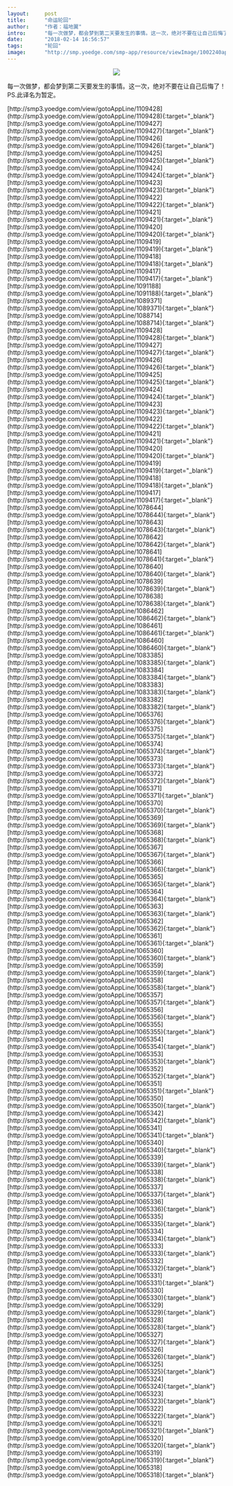 ```yaml
---
layout:     post
title:      "命运轮回"
author:     "作者：福地翼"
intro:      "每一次做梦，都会梦到第二天要发生的事情。这一次，绝对不要在让自己后悔了！PS.此译名为暂定。"
date:       "2018-02-14 16:56:57"
tags:       "轮回"
image:      "http://smp.yoedge.com/smp-app/resource/viewImage/1002240appline.png"
---
```

<div style="text-align: center">
<p><img src="http://smp.yoedge.com/smp-app/resource/viewImage/1002240appline.png"/></p>
</div>
<p class="post-meta">
<span>每一次做梦，都会梦到第二天要发生的事情。这一次，绝对不要在让自己后悔了！PS.此译名为暂定。</span>
</p>
[http://smp3.yoedge.com/view/gotoAppLine/1109428](http://smp3.yoedge.com/view/gotoAppLine/1109428){:target="_blank"}
[http://smp3.yoedge.com/view/gotoAppLine/1109427](http://smp3.yoedge.com/view/gotoAppLine/1109427){:target="_blank"}
[http://smp3.yoedge.com/view/gotoAppLine/1109426](http://smp3.yoedge.com/view/gotoAppLine/1109426){:target="_blank"}
[http://smp3.yoedge.com/view/gotoAppLine/1109425](http://smp3.yoedge.com/view/gotoAppLine/1109425){:target="_blank"}
[http://smp3.yoedge.com/view/gotoAppLine/1109424](http://smp3.yoedge.com/view/gotoAppLine/1109424){:target="_blank"}
[http://smp3.yoedge.com/view/gotoAppLine/1109423](http://smp3.yoedge.com/view/gotoAppLine/1109423){:target="_blank"}
[http://smp3.yoedge.com/view/gotoAppLine/1109422](http://smp3.yoedge.com/view/gotoAppLine/1109422){:target="_blank"}
[http://smp3.yoedge.com/view/gotoAppLine/1109421](http://smp3.yoedge.com/view/gotoAppLine/1109421){:target="_blank"}
[http://smp3.yoedge.com/view/gotoAppLine/1109420](http://smp3.yoedge.com/view/gotoAppLine/1109420){:target="_blank"}
[http://smp3.yoedge.com/view/gotoAppLine/1109419](http://smp3.yoedge.com/view/gotoAppLine/1109419){:target="_blank"}
[http://smp3.yoedge.com/view/gotoAppLine/1109418](http://smp3.yoedge.com/view/gotoAppLine/1109418){:target="_blank"}
[http://smp3.yoedge.com/view/gotoAppLine/1109417](http://smp3.yoedge.com/view/gotoAppLine/1109417){:target="_blank"}
[http://smp3.yoedge.com/view/gotoAppLine/1091188](http://smp3.yoedge.com/view/gotoAppLine/1091188){:target="_blank"}
[http://smp3.yoedge.com/view/gotoAppLine/1089371](http://smp3.yoedge.com/view/gotoAppLine/1089371){:target="_blank"}
[http://smp3.yoedge.com/view/gotoAppLine/1088714](http://smp3.yoedge.com/view/gotoAppLine/1088714){:target="_blank"}
[http://smp3.yoedge.com/view/gotoAppLine/1109428](http://smp3.yoedge.com/view/gotoAppLine/1109428){:target="_blank"}
[http://smp3.yoedge.com/view/gotoAppLine/1109427](http://smp3.yoedge.com/view/gotoAppLine/1109427){:target="_blank"}
[http://smp3.yoedge.com/view/gotoAppLine/1109426](http://smp3.yoedge.com/view/gotoAppLine/1109426){:target="_blank"}
[http://smp3.yoedge.com/view/gotoAppLine/1109425](http://smp3.yoedge.com/view/gotoAppLine/1109425){:target="_blank"}
[http://smp3.yoedge.com/view/gotoAppLine/1109424](http://smp3.yoedge.com/view/gotoAppLine/1109424){:target="_blank"}
[http://smp3.yoedge.com/view/gotoAppLine/1109423](http://smp3.yoedge.com/view/gotoAppLine/1109423){:target="_blank"}
[http://smp3.yoedge.com/view/gotoAppLine/1109422](http://smp3.yoedge.com/view/gotoAppLine/1109422){:target="_blank"}
[http://smp3.yoedge.com/view/gotoAppLine/1109421](http://smp3.yoedge.com/view/gotoAppLine/1109421){:target="_blank"}
[http://smp3.yoedge.com/view/gotoAppLine/1109420](http://smp3.yoedge.com/view/gotoAppLine/1109420){:target="_blank"}
[http://smp3.yoedge.com/view/gotoAppLine/1109419](http://smp3.yoedge.com/view/gotoAppLine/1109419){:target="_blank"}
[http://smp3.yoedge.com/view/gotoAppLine/1109418](http://smp3.yoedge.com/view/gotoAppLine/1109418){:target="_blank"}
[http://smp3.yoedge.com/view/gotoAppLine/1109417](http://smp3.yoedge.com/view/gotoAppLine/1109417){:target="_blank"}
[http://smp3.yoedge.com/view/gotoAppLine/1078644](http://smp3.yoedge.com/view/gotoAppLine/1078644){:target="_blank"}
[http://smp3.yoedge.com/view/gotoAppLine/1078643](http://smp3.yoedge.com/view/gotoAppLine/1078643){:target="_blank"}
[http://smp3.yoedge.com/view/gotoAppLine/1078642](http://smp3.yoedge.com/view/gotoAppLine/1078642){:target="_blank"}
[http://smp3.yoedge.com/view/gotoAppLine/1078641](http://smp3.yoedge.com/view/gotoAppLine/1078641){:target="_blank"}
[http://smp3.yoedge.com/view/gotoAppLine/1078640](http://smp3.yoedge.com/view/gotoAppLine/1078640){:target="_blank"}
[http://smp3.yoedge.com/view/gotoAppLine/1078639](http://smp3.yoedge.com/view/gotoAppLine/1078639){:target="_blank"}
[http://smp3.yoedge.com/view/gotoAppLine/1078638](http://smp3.yoedge.com/view/gotoAppLine/1078638){:target="_blank"}
[http://smp3.yoedge.com/view/gotoAppLine/1086462](http://smp3.yoedge.com/view/gotoAppLine/1086462){:target="_blank"}
[http://smp3.yoedge.com/view/gotoAppLine/1086461](http://smp3.yoedge.com/view/gotoAppLine/1086461){:target="_blank"}
[http://smp3.yoedge.com/view/gotoAppLine/1086460](http://smp3.yoedge.com/view/gotoAppLine/1086460){:target="_blank"}
[http://smp3.yoedge.com/view/gotoAppLine/1083385](http://smp3.yoedge.com/view/gotoAppLine/1083385){:target="_blank"}
[http://smp3.yoedge.com/view/gotoAppLine/1083384](http://smp3.yoedge.com/view/gotoAppLine/1083384){:target="_blank"}
[http://smp3.yoedge.com/view/gotoAppLine/1083383](http://smp3.yoedge.com/view/gotoAppLine/1083383){:target="_blank"}
[http://smp3.yoedge.com/view/gotoAppLine/1083382](http://smp3.yoedge.com/view/gotoAppLine/1083382){:target="_blank"}
[http://smp3.yoedge.com/view/gotoAppLine/1065376](http://smp3.yoedge.com/view/gotoAppLine/1065376){:target="_blank"}
[http://smp3.yoedge.com/view/gotoAppLine/1065375](http://smp3.yoedge.com/view/gotoAppLine/1065375){:target="_blank"}
[http://smp3.yoedge.com/view/gotoAppLine/1065374](http://smp3.yoedge.com/view/gotoAppLine/1065374){:target="_blank"}
[http://smp3.yoedge.com/view/gotoAppLine/1065373](http://smp3.yoedge.com/view/gotoAppLine/1065373){:target="_blank"}
[http://smp3.yoedge.com/view/gotoAppLine/1065372](http://smp3.yoedge.com/view/gotoAppLine/1065372){:target="_blank"}
[http://smp3.yoedge.com/view/gotoAppLine/1065371](http://smp3.yoedge.com/view/gotoAppLine/1065371){:target="_blank"}
[http://smp3.yoedge.com/view/gotoAppLine/1065370](http://smp3.yoedge.com/view/gotoAppLine/1065370){:target="_blank"}
[http://smp3.yoedge.com/view/gotoAppLine/1065369](http://smp3.yoedge.com/view/gotoAppLine/1065369){:target="_blank"}
[http://smp3.yoedge.com/view/gotoAppLine/1065368](http://smp3.yoedge.com/view/gotoAppLine/1065368){:target="_blank"}
[http://smp3.yoedge.com/view/gotoAppLine/1065367](http://smp3.yoedge.com/view/gotoAppLine/1065367){:target="_blank"}
[http://smp3.yoedge.com/view/gotoAppLine/1065366](http://smp3.yoedge.com/view/gotoAppLine/1065366){:target="_blank"}
[http://smp3.yoedge.com/view/gotoAppLine/1065365](http://smp3.yoedge.com/view/gotoAppLine/1065365){:target="_blank"}
[http://smp3.yoedge.com/view/gotoAppLine/1065364](http://smp3.yoedge.com/view/gotoAppLine/1065364){:target="_blank"}
[http://smp3.yoedge.com/view/gotoAppLine/1065363](http://smp3.yoedge.com/view/gotoAppLine/1065363){:target="_blank"}
[http://smp3.yoedge.com/view/gotoAppLine/1065362](http://smp3.yoedge.com/view/gotoAppLine/1065362){:target="_blank"}
[http://smp3.yoedge.com/view/gotoAppLine/1065361](http://smp3.yoedge.com/view/gotoAppLine/1065361){:target="_blank"}
[http://smp3.yoedge.com/view/gotoAppLine/1065360](http://smp3.yoedge.com/view/gotoAppLine/1065360){:target="_blank"}
[http://smp3.yoedge.com/view/gotoAppLine/1065359](http://smp3.yoedge.com/view/gotoAppLine/1065359){:target="_blank"}
[http://smp3.yoedge.com/view/gotoAppLine/1065358](http://smp3.yoedge.com/view/gotoAppLine/1065358){:target="_blank"}
[http://smp3.yoedge.com/view/gotoAppLine/1065357](http://smp3.yoedge.com/view/gotoAppLine/1065357){:target="_blank"}
[http://smp3.yoedge.com/view/gotoAppLine/1065356](http://smp3.yoedge.com/view/gotoAppLine/1065356){:target="_blank"}
[http://smp3.yoedge.com/view/gotoAppLine/1065355](http://smp3.yoedge.com/view/gotoAppLine/1065355){:target="_blank"}
[http://smp3.yoedge.com/view/gotoAppLine/1065354](http://smp3.yoedge.com/view/gotoAppLine/1065354){:target="_blank"}
[http://smp3.yoedge.com/view/gotoAppLine/1065353](http://smp3.yoedge.com/view/gotoAppLine/1065353){:target="_blank"}
[http://smp3.yoedge.com/view/gotoAppLine/1065352](http://smp3.yoedge.com/view/gotoAppLine/1065352){:target="_blank"}
[http://smp3.yoedge.com/view/gotoAppLine/1065351](http://smp3.yoedge.com/view/gotoAppLine/1065351){:target="_blank"}
[http://smp3.yoedge.com/view/gotoAppLine/1065350](http://smp3.yoedge.com/view/gotoAppLine/1065350){:target="_blank"}
[http://smp3.yoedge.com/view/gotoAppLine/1065342](http://smp3.yoedge.com/view/gotoAppLine/1065342){:target="_blank"}
[http://smp3.yoedge.com/view/gotoAppLine/1065341](http://smp3.yoedge.com/view/gotoAppLine/1065341){:target="_blank"}
[http://smp3.yoedge.com/view/gotoAppLine/1065340](http://smp3.yoedge.com/view/gotoAppLine/1065340){:target="_blank"}
[http://smp3.yoedge.com/view/gotoAppLine/1065339](http://smp3.yoedge.com/view/gotoAppLine/1065339){:target="_blank"}
[http://smp3.yoedge.com/view/gotoAppLine/1065338](http://smp3.yoedge.com/view/gotoAppLine/1065338){:target="_blank"}
[http://smp3.yoedge.com/view/gotoAppLine/1065337](http://smp3.yoedge.com/view/gotoAppLine/1065337){:target="_blank"}
[http://smp3.yoedge.com/view/gotoAppLine/1065336](http://smp3.yoedge.com/view/gotoAppLine/1065336){:target="_blank"}
[http://smp3.yoedge.com/view/gotoAppLine/1065335](http://smp3.yoedge.com/view/gotoAppLine/1065335){:target="_blank"}
[http://smp3.yoedge.com/view/gotoAppLine/1065334](http://smp3.yoedge.com/view/gotoAppLine/1065334){:target="_blank"}
[http://smp3.yoedge.com/view/gotoAppLine/1065333](http://smp3.yoedge.com/view/gotoAppLine/1065333){:target="_blank"}
[http://smp3.yoedge.com/view/gotoAppLine/1065332](http://smp3.yoedge.com/view/gotoAppLine/1065332){:target="_blank"}
[http://smp3.yoedge.com/view/gotoAppLine/1065331](http://smp3.yoedge.com/view/gotoAppLine/1065331){:target="_blank"}
[http://smp3.yoedge.com/view/gotoAppLine/1065330](http://smp3.yoedge.com/view/gotoAppLine/1065330){:target="_blank"}
[http://smp3.yoedge.com/view/gotoAppLine/1065329](http://smp3.yoedge.com/view/gotoAppLine/1065329){:target="_blank"}
[http://smp3.yoedge.com/view/gotoAppLine/1065328](http://smp3.yoedge.com/view/gotoAppLine/1065328){:target="_blank"}
[http://smp3.yoedge.com/view/gotoAppLine/1065327](http://smp3.yoedge.com/view/gotoAppLine/1065327){:target="_blank"}
[http://smp3.yoedge.com/view/gotoAppLine/1065326](http://smp3.yoedge.com/view/gotoAppLine/1065326){:target="_blank"}
[http://smp3.yoedge.com/view/gotoAppLine/1065325](http://smp3.yoedge.com/view/gotoAppLine/1065325){:target="_blank"}
[http://smp3.yoedge.com/view/gotoAppLine/1065324](http://smp3.yoedge.com/view/gotoAppLine/1065324){:target="_blank"}
[http://smp3.yoedge.com/view/gotoAppLine/1065323](http://smp3.yoedge.com/view/gotoAppLine/1065323){:target="_blank"}
[http://smp3.yoedge.com/view/gotoAppLine/1065322](http://smp3.yoedge.com/view/gotoAppLine/1065322){:target="_blank"}
[http://smp3.yoedge.com/view/gotoAppLine/1065321](http://smp3.yoedge.com/view/gotoAppLine/1065321){:target="_blank"}
[http://smp3.yoedge.com/view/gotoAppLine/1065320](http://smp3.yoedge.com/view/gotoAppLine/1065320){:target="_blank"}
[http://smp3.yoedge.com/view/gotoAppLine/1065319](http://smp3.yoedge.com/view/gotoAppLine/1065319){:target="_blank"}
[http://smp3.yoedge.com/view/gotoAppLine/1065318](http://smp3.yoedge.com/view/gotoAppLine/1065318){:target="_blank"}


